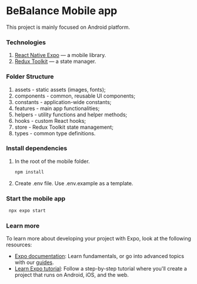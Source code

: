 # BeBalance Mobile app

This project is mainly focused on Android platform.

### Technologies

1. [React Native Expo](https://docs.expo.dev/get-started/set-up-your-environment/) — a mobile library.
2. [Redux Toolkit](https://redux-toolkit.js.org/) — a state manager.

### Folder Structure

1. assets - static assets (images, fonts);
2. components - common, reusable UI components;
3. constants - application-wide constants;
4. features - main app functionalities;
5. helpers - utility functions and helper methods;
6. hooks - custom React hooks;
7. store - Redux Toolkit state management;
8. types - common type definitions.

### Install dependencies

1. In the root of the mobile folder.

   ```bash
   npm install
   ```

2. Create .env file. Use .env.example as a template.

### Start the mobile app

```bash
 npx expo start
```

### Learn more

To learn more about developing your project with Expo, look at the following resources:

- [Expo documentation](https://docs.expo.dev/): Learn fundamentals, or go into advanced topics with our [guides](https://docs.expo.dev/guides).
- [Learn Expo tutorial](https://docs.expo.dev/tutorial/introduction/): Follow a step-by-step tutorial where you'll create a project that runs on Android, iOS, and the web.
